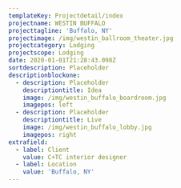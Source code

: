 ```yaml
---
templateKey: Projectdetail/index
projectname: WESTIN BUFFALO
projecttagline: 'Buffalo, NY'
projectimage: /img/westin_ballroom_theater.jpg
projectcategory: Lodging
projectscope: Lodging
date: 2020-01-01T21:28:43.098Z
sortdescription: Placeholder
descriptionblockone:
  - description: Placeholder
    descriptiontitle: Idea
    image: /img/westin_buffalo_boardroom.jpg
    imagepos: left
  - description: Placeholder
    descriptiontitle: Live
    image: /img/westin_buffalo_lobby.jpg
    imagepos: right
extrafield:
  - label: Client
    value: C+TC interior designer
  - label: Location
    value: 'Buffalo, NY'
---
```


